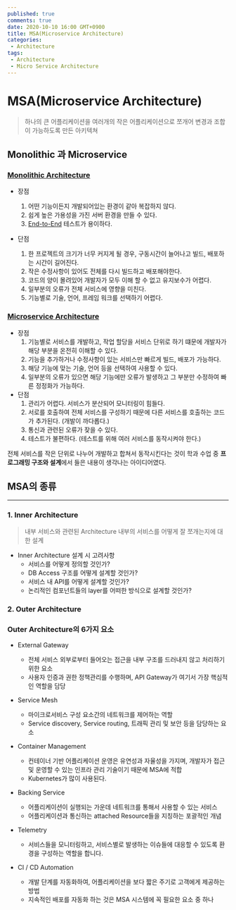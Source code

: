 ```yaml
---
published: true
comments: true
date: 2020-10-10 16:00 GMT+0900
title: MSA(Microservice Architecture)
categories:
 - Architecture
tags: 
 - Architecture
 - Micro Service Architecture
---
```


# MSA(Microservice Architecture)

> 하나의 큰 어플리케이션을 여러개의 작은 어플리케이션으로 쪼개어 변경과 조합이 가능하도록 만든 아키텍쳐

## Monolithic 과  Microservice

### [Monolithic Architecture](https://ahea.wordpress.com/2018/04/26/msa-1-monolithic-architecture-%EB%9E%80/)

- 장점
    1. 어떤 기능이든지 개발되어있는 환경이 같아 복잡하지 않다.
    2. 쉽게 높은 가용성을 가진 서버 환경을 만들 수 있다.
    3. [End-to-End](https://medium.com/hbsmith/e2e-test-%EC%95%8C%EC%95%84%EB%B3%B4%EA%B8%B0-3c524862469d) 테스트가 용이하다.

- 단점
    1. 한 프로젝트의 크기가 너무 커지게 될 경우, 구동시간이 늘어나고 
    빌드, 배포하는 시간이 길어진다.
    2. 작은 수정사항이 있어도 전체를 다시 빌드하고 배포해야한다.
    3. 코드의 양이 몰려있어 개발자가 모두 이해 할 수 없고 유지보수가 어렵다.
    4. 일부분의 오류가 전체 서비스에 영향을 미친다.
    5. 기능별로 기술, 언어, 프레임 워크를 선택하기 어렵다.

### [Microservice Architecture](https://ko.wikipedia.org/wiki/%EB%A7%88%EC%9D%B4%ED%81%AC%EB%A1%9C%EC%84%9C%EB%B9%84%EC%8A%A4)

- 장점
    1. 기능별로 서비스를 개발하고, 작업 할당을 서비스 단위로 하기 떄문에 개발자가 해당 부분을 온전히 이해할 수 있다.
    2. 기능을 추가하거나 수정사항이 있는 서비스만 빠르게 빌드,
    배포가 가능하다.
    3. 해당 기능에 맞는 기술, 언어 등을 선택하여 사용할 수 있다.
    4. 일부분의 오류가 있으면 해당 기능에만 오류가 발생하고
    그 부분만 수정하여 빠른 정정화가 가능하다.
- 단점
    1. 관리가 어렵다. 서비스가 분산되어 모니터링이 힘들다.
    2. 서로를 호출하여 전체 서비스를 구성하기 때문에 다른 서비스를 호출하는 코드가 추가된다. (개발이 까다롭다.)
    3. 통신과 관련된 오류가 잦을 수 있다.
    4. 테스트가 불편하다. 
    (테스트를 위해 여러 서비스를 동작시켜야 한다.)

전체 서비스를 작은 단위로 나누어 개발하고 합쳐서 동작시킨다는 것이 
학과 수업 중 **프로그래밍 구조와 설계**에서 들은 내용이 생각나는 아이디어였다.

## MSA의 종류

---

### 1. Inner Architecture

> 내부 서비스와 관련된 Architecture
내부의 서비스를 어떻게 잘 쪼개는지에 대한 설계

- Inner Architecture 설계 시 고려사항
    - 서비스를 어떻게 정의할 것인가?
    - DB Access 구조를 어떻게 설계할 것인가?
    - 서비스 내 API를 어떻게 설계할 것인가?
    - 논리적인 컴포넌트들의 layer를 어떠한 방식으로 설계할 것인가?

### 2. Outer Architecture

### Outer Architecture의 6가지 요소

- External Gateway
    - 전체 서비스 외부로부터 들어오는 접근을 내부 구조를 드러내지 않고 처리하기 위한 요소
    - 사용자 인증과 권한 정책관리를 수행하며, API Gateway가 여기서 가장 핵심적인 역할을 담당
- Service Mesh
    - 마이크로서비스 구성 요소간의 네트워크를 제어하는 역할
    - Service discovery, Service routing, 트래픽 관리 및 보안 등을 담당하는 요소

- Container Management
    - 컨테이너 기반 어플리케이션 운영은 유연성과 자율성을 가지며, 개발자가 접근 및 운영할 수 있는 인프라 관리 기술이기 때문에 MSA에 적합
    - Kubernetes가 많이 사용된다.
- Backing Service
    - 어플리케이션이 실행되는 가운데 네트워크를 통해서 사용할 수 있는 서비스
    - 어플리케이션과 통신하는 attached Resource들을 지칭하는 포괄적인 개념
- Telemetry
    - 서비스들을 모니터링하고, 서비스별로 발생하는 이슈들에 대응할 수 있도록 환경을 구성하는 역할을 합니다.
- CI / CD Automation
    - 개발 단계를 자동화하여, 어플리케이션을 보다 짧은 주기로 
    고객에게 제공하는 방법
    - 지속적인 배포를 자동화 하는 것은 MSA 시스템에 꼭 필요한
    요소 중 하나